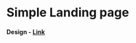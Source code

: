 # Simple Landing page

#### Design - [Link](https://www.figma.com/file/0AeEgypLluncmW8j1iFacL/04-HTML-CSS-Part-2?node-id=0%3A1)
